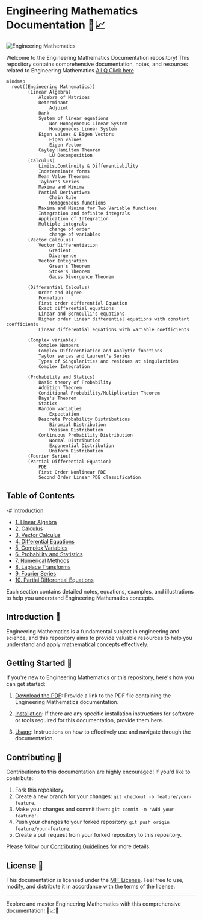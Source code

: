 
# Engineering Mathematics Documentation 📐📈

![Engineering Mathematics](https://github.com/sachin-dtu/ESE_GATE_Stategy/blob/main/Images/Engineering%20Mathematics.jpeg)

Welcome to the Engineering Mathematics Documentation repository! This repository contains comprehensive documentation, notes, and resources related to Engineering Mathematics.[All Q Click here](https://drive.google.com/file/d/1AkxwdOY9h25YsBeI_uTjZ3vyI4_rdjnL/view?usp=drivesdk)
```mermaid
mindmap
  root((Engineering Mathematics))
        (Linear Algebra)
            Algebra of Matrices
            Determinant
                Adjoint
            Rank
            System of linear equations
                Non Homogeneous Linear System
                Homogeneous Linear System
            Eigen values & Eigen Vectors
                Eigen values
                Eigen Vector
            Cayley Hamilton Theorem
                LU Decomposition
        (Calculus)
            Limits,Continuity & Differentiability
            Indeterminate forms
            Mean Value Theorems
            Taylor's Series
            Maxima and Minima
            Partial Derivatives
                Chain Rule 
                Homogeneous functions
            Maxima and Minima for Two Variable functions
            Integration and definite integrals
            Application of Integration
            Multiple integrals
                change of order
                change of variables
        (Vector Calculus)
            Vector Differentiation
                Gradient
                Divergence
            Vector Integration
                Green's Theorem
                Stoke's Theorem
                Gauss Divergence Theorem

        (Differential Calculus)
            Order and Digree
            Formation
            First order differential Equation
            Exact differential equations
            Linear and Bernoulli's equations
            Higher order linear differential equations with constant coefficients
            Linear differential equations with variable coefficients
            
        (Complex variable)
            Complex Numbers
            Complex Differentiation and Analytic functions
            Taylor series and Laurent's Series
            Types of Singularities and residues at singularities 
            Complex Integration

        (Probability and Statics)
            Basic theory of Probability
            Addition Theorem
            Conditional Probability/Muliplication Theorem
            Baye's Theorem
            Statics
            Random variables 
                Expectation
            Descrete Probability Distributions
                Binomial Distribution
                Poisson Distribution
            Continuous Probability Distribution
                Normal Distribution
                Exponential Distribution
                Uniform Distribution
        (Fourier Series)
        (Partial Differential Equation)
            PDE
            First Order Nonlinear PDE
            Second Order Linear PDE classification
```
## Table of Contents
-# [Introduction](#introduction)

  - [1. Linear Algebra](https://drive.google.com/file/d/1Atd2nEjgSdHcKWqAQwRw5mc06zpl7uY8/view?usp=drivesdk)
  - [2. Calculus](https://drive.google.com/file/d/1FSp3CBMjMG_uGBgcsGpi9ZkCx5NEmWmz/view?usp=drivesdk)
  - [3. Vector Calculus](https://drive.google.com/file/d/1FRKe7Y3sZnsiGJt7zoHJMB4r9lvyfsnT/view?usp=drivesdk)
  - [4. Differential Equations](https://drive.google.com/file/d/1QOx9hfJ0vdnekRMJjQOp0qWArbm87iCK/view?usp=drivesdk)
  - [5. Complex Variables](https://drive.google.com/file/d/1QHu6uSPnTlrlX38J5Kk-rFkGDt61PwLb/view?usp=drivesdk)
  - [6. Probability and Statistics](https://drive.google.com/file/d/1U24wG6YYpv6DAkCj9wmwuCsiL5FxbKG-/view?usp=drivesdk)
  - [7. Numerical Methods](#7-numerical-methods)
  - [8. Laplace Transforms](#8-laplace-transforms)
  - [9. Fourier Series](#9-fourier-series)
  - [10. Partial Differential Equations](#10-partial-differential-equations)

Each section contains detailed notes, equations, examples, and illustrations to help you understand Engineering Mathematics concepts.

## Introduction 🌟

Engineering Mathematics is a fundamental subject in engineering and science, and this repository aims to provide valuable resources to help you understand and apply mathematical concepts effectively.

## Getting Started 🚀

If you're new to Engineering Mathematics or this repository, here's how you can get started:

1. [Download the PDF](#link-to-pdf): Provide a link to the PDF file containing the Engineering Mathematics documentation.

2. [Installation](#installation): If there are any specific installation instructions for software or tools required for this documentation, provide them here.

3. [Usage](#usage): Instructions on how to effectively use and navigate through the documentation.

## Contributing 🤝

Contributions to this documentation are highly encouraged! If you'd like to contribute:

1. Fork this repository.
2. Create a new branch for your changes: `git checkout -b feature/your-feature`.
3. Make your changes and commit them: `git commit -m 'Add your feature'`.
4. Push your changes to your forked repository: `git push origin feature/your-feature`.
5. Create a pull request from your forked repository to this repository.

Please follow our [Contributing Guidelines](CONTRIBUTING.md) for more details.

## License 📜

This documentation is licensed under the [MIT License](LICENSE). Feel free to use, modify, and distribute it in accordance with the terms of the license.

---

Explore and master Engineering Mathematics with this comprehensive documentation! 📐📈💡
